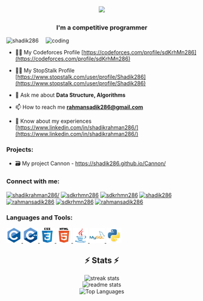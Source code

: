 <h1 align="center">
    <img src="https://readme-typing-svg.herokuapp.com/?font=Righteous&size=35&center=true&vCenter=true&width=500&height=70&duration=4000&lines=Hi+There!+👋;+This+is+Shadik!;"/>
</h1>

<h3 align="center">I'm a competitive programmer</h3>

<img align="right" alt="coding" width="400" src="https://github.com/Shadik286/Shadik286/assets/104418894/fe0c59f2-31f6-4596-a4f2-3affedbbb0ba"> 
<p align="left"> <img src="https://komarev.com/ghpvc/?username=shadik286&label=Profile%20views&color=0e75b6&style=flat" alt="shadik286" /> </p>

- 👨‍💻 My Codeforces Profile [https://codeforces.com/profile/sdKrhMn286](https://codeforces.com/profile/sdKrhMn286)

- 👨‍💻 My StopStalk Profile [https://www.stopstalk.com/user/profile/Shadik286](https://www.stopstalk.com/user/profile/Shadik286)

- 💬 Ask me about **Data Structure, Algorithms**

- 📫 How to reach me **rahmansadik286@gmail.com**

- 📄 Know about my experiences [https://www.linkedin.com/in/shadikrahman286/](https://www.linkedin.com/in/shadikrahman286/)

<h3 align="left">Projects:</h3>

- 🗃️ My project Cannon - https://shadik286.github.io/Cannon/

<h3 align="left">Connect with me:</h3>
<p align="left">
<a href="https://linkedin.com/in/shadikrahman286/" target="blank"><img align="center" src="https://raw.githubusercontent.com/rahuldkjain/github-profile-readme-generator/master/src/images/icons/Social/linked-in-alt.svg" alt="shadikrahman286/" height="30" width="40" /></a>
<a href="https://fb.com/sdkrhmn286" target="blank"><img align="center" src="https://raw.githubusercontent.com/rahuldkjain/github-profile-readme-generator/master/src/images/icons/Social/facebook.svg" alt="sdkrhmn286" height="30" width="40" /></a>
<a href="https://instagram.com/sdkrhmn286" target="blank"><img align="center" src="https://raw.githubusercontent.com/rahuldkjain/github-profile-readme-generator/master/src/images/icons/Social/instagram.svg" alt="sdkrhmn286" height="30" width="40" /></a>
<a href="https://www.codechef.com/users/shadik286" target="blank"><img align="center" src="https://cdn.jsdelivr.net/npm/simple-icons@3.1.0/icons/codechef.svg" alt="shadik286" height="30" width="40" /></a>
<a href="https://www.hackerrank.com/rahmansadik286" target="blank"><img align="center" src="https://raw.githubusercontent.com/rahuldkjain/github-profile-readme-generator/master/src/images/icons/Social/hackerrank.svg" alt="rahmansadik286" height="30" width="40" /></a>
<a href="https://codeforces.com/profile/sdkrhmn286" target="blank"><img align="center" src="https://raw.githubusercontent.com/rahuldkjain/github-profile-readme-generator/master/src/images/icons/Social/codeforces.svg" alt="sdkrhmn286" height="30" width="40" /></a>
<a href="https://www.leetcode.com/rahmansadik286" target="blank"><img align="center" src="https://raw.githubusercontent.com/rahuldkjain/github-profile-readme-generator/master/src/images/icons/Social/leet-code.svg" alt="rahmansadik286" height="30" width="40" /></a>
</p>

<h3 align="left">Languages and Tools:</h3>
<p align="left"> <a href="https://www.cprogramming.com/" target="_blank" rel="noreferrer"> <img src="https://raw.githubusercontent.com/devicons/devicon/master/icons/c/c-original.svg" alt="c" width="40" height="40"/> </a> <a href="https://www.w3schools.com/cpp/" target="_blank" rel="noreferrer"> <img src="https://raw.githubusercontent.com/devicons/devicon/master/icons/cplusplus/cplusplus-original.svg" alt="cplusplus" width="40" height="40"/> </a> <a href="https://www.w3schools.com/css/" target="_blank" rel="noreferrer"> <img src="https://raw.githubusercontent.com/devicons/devicon/master/icons/css3/css3-original-wordmark.svg" alt="css3" width="40" height="40"/> </a> <a href="https://www.w3.org/html/" target="_blank" rel="noreferrer"> <img src="https://raw.githubusercontent.com/devicons/devicon/master/icons/html5/html5-original-wordmark.svg" alt="html5" width="40" height="40"/> </a> <a href="https://www.java.com" target="_blank" rel="noreferrer"> <img src="https://raw.githubusercontent.com/devicons/devicon/master/icons/java/java-original.svg" alt="java" width="40" height="40"/> </a> <a href="https://www.mysql.com/" target="_blank" rel="noreferrer"> <img src="https://raw.githubusercontent.com/devicons/devicon/master/icons/mysql/mysql-original-wordmark.svg" alt="mysql" width="40" height="40"/> </a> <a href="https://www.python.org" target="_blank" rel="noreferrer"> <img src="https://raw.githubusercontent.com/devicons/devicon/master/icons/python/python-original.svg" alt="python" width="40" height="40"/> </a> </p>
<h2 align="center">⚡ Stats ⚡</h2>
<div align=center>
  <img width=390 src="https://streak-stats.demolab.com/?user=Shadik286&count_private=true&theme=react&border_radius=10" alt="streak stats"/>
      <br/>
  <img width=390 src="https://github-readme-stats.vercel.app/api?username=Shadik286&count_private=true&show_icons=true&theme=react&rank_icon=github&border_radius=10" alt="readme stats" />
  <br/>
  <img width=325 align="center" src="https://github-readme-stats.vercel.app/api/top-langs/?username=Shadik286&count_private=true&show_icons=true&theme=react&rank_icon=github&border_radius=10"  alt="Top Languages"  />
</div>

